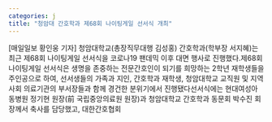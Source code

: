 ```yaml
---
categories: j
title: "청암대 간호학과 제68회 나이팅게일 선서식 개최"
---
```

[매일일보 황인웅 기자] 청암대학교(총장직무대행 김성홍) 간호학과(학부장 서지혜)는 최근 제68회 나이팅게일 선서식을 코로나19 팬데믹 이후 대면 행사로 진행했다.제68회 나이팅게일 선서식은 생명을 존중하는 전문간호인이 되기를 희망하는 2학년 재학생들을 주인공으로 하여, 선서생들의 가족과 지인, 간호학과 재학생, 청암대학교 교직원 및 지역사회 의료기관의 부서장들과 함께 경건한 분위기에서 진행됐다선서식에는 현대여성아동병원 정기현 원장(前 국립중앙의료원 원장)과 청암대학교 간호학과 동문회 박수진 회장께서 축사를 담당했고, 대한간호협회